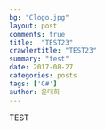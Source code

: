 ```yaml
---
bg: "Clogo.jpg"
layout: post
comments: true
title:  "TEST23"
crawlertitle: "TEST23"
summary: "test"
date: 2017-08-27
categories: posts
tags: ['C#']
author: 윤대희
---
```



TEST

